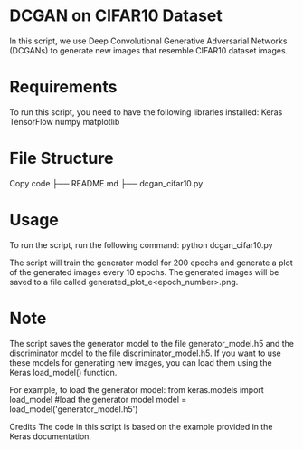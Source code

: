 # DCGAN on CIFAR10 Dataset
In this script, we use Deep Convolutional Generative Adversarial Networks (DCGANs) to generate new images that resemble CIFAR10 dataset images.

# Requirements
To run this script, you need to have the following libraries installed:
Keras
TensorFlow
numpy
matplotlib

# File Structure
Copy code
├── README.md
├── dcgan_cifar10.py

# Usage
To run the script, run the following command:
python dcgan_cifar10.py

The script will train the generator model for 200 epochs and generate a plot of the generated images every 10 epochs. The generated images will be saved to a file called generated_plot_e<epoch_number>.png.

# Note
The script saves the generator model to the file generator_model.h5 and the discriminator model to the file discriminator_model.h5. If you want to use these models for generating new images, you can load them using the Keras load_model() function.

For example, to load the generator model:
from keras.models import load_model
#load the generator model
model = load_model('generator_model.h5')

Credits
The code in this script is based on the example provided in the Keras documentation.
